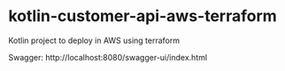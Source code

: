 # kotlin-customer-api-aws-terraform
Kotlin project to deploy in AWS using terraform

Swagger: http://localhost:8080/swagger-ui/index.html
